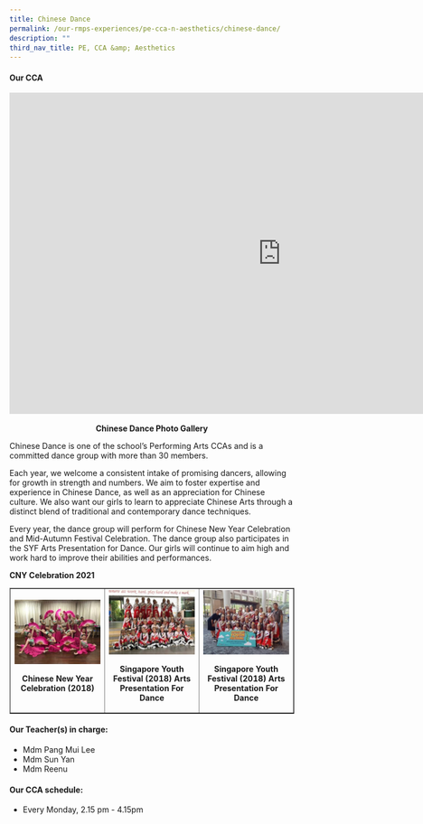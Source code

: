 ```yaml
---
title: Chinese Dance
permalink: /our-rmps-experiences/pe-cca-n-aesthetics/chinese-dance/
description: ""
third_nav_title: PE, CCA &amp; Aesthetics
---
```

<h4><strong>Our CCA</strong></h4>
<iframe src="https://docs.google.com/presentation/d/e/2PACX-1vQtyHOmBGBxpNYDMITYiwI9FocXtnzPqzaxp_68h2FdWytf0co_qXOhRZsnesCarvlIfkg7ZmyTr8Wo/embed?start=false&amp;loop=false&amp;delayms=10000" frameborder="0" width="960" height="569" allowfullscreen="true"></iframe>
<p style="text-align: center;"><strong>Chinese Dance Photo Gallery</strong></p>
<p>Chinese Dance is one of the school’s Performing Arts CCAs and is a committed dance group with more than 30 members.</p>
<p>Each year, we welcome a consistent intake of promising dancers, allowing for growth in strength and numbers. We aim to foster expertise and experience in Chinese Dance, as well as an appreciation for Chinese culture. We also want our girls to learn to appreciate Chinese Arts through a distinct blend of traditional and contemporary dance techniques.</p>
<p>Every year, the dance group will perform for Chinese New Year Celebration and Mid-Autumn Festival Celebration. The dance group also participates in the SYF Arts Presentation for Dance. Our girls will continue to aim high and work hard to improve their abilities and performances.</p>
<p><strong>CNY Celebration 2021</strong></p>
<table style="border-collapse: collapse; width: 100%;" border="1">
<tbody>
<tr>
<td style="width: 33.3333%; text-align: center;">
<img src="/images/cd1.jpg">
<p><strong>Chinese New Year Celebration (2018)</strong></p>
</td>
<td style="width: 33.3333%; text-align: center;">
<img src="/images/cd2.jpg">
<p><strong>Singapore Youth Festival (2018) Arts Presentation For Dance</strong></p>
</td>
<td style="width: 33.3333%; text-align: center;">
<img src="/images/cd3.jpg">
<p><strong>Singapore Youth Festival (2018) Arts Presentation For Dance</strong></p>
</td>
</tr>
</tbody>
</table>
<h4><strong>Our Teacher(s) in charge:</strong></h4>
<ul>
<li>Mdm Pang Mui Lee</li>
<li>Mdm Sun Yan</li>
<li>Mdm Reenu</li>
</ul>
<h4><strong>Our CCA schedule:</strong></h4>
<ul>
<li>Every Monday, 2.15 pm - 4.15pm</li>
</ul>
